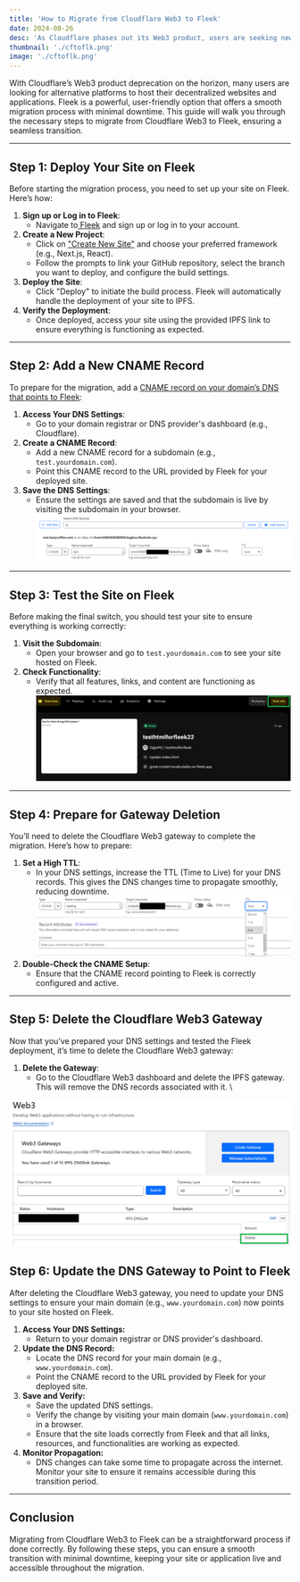 ```yaml
---
title: 'How to Migrate from Cloudflare Web3 to Fleek'
date: 2024-08-26
desc: 'As Cloudflare phases out its Web3 product, users are seeking new platforms to host decentralized websites and applications. Fleek offers a user-friendly, robust alternative with a streamlined migration process and minimal downtime. This guide provides step-by-step instructions for smoothly transitioning from Cloudflare Web3 to Fleek.'
thumbnail: './cftoflk.png'
image: './cftoflk.png'
---
```


With Cloudflare’s Web3 product deprecation on the horizon, many users are looking for alternative platforms to host their decentralized websites and applications. Fleek is a powerful, user-friendly option that offers a smooth migration process with minimal downtime. This guide will walk you through the necessary steps to migrate from Cloudflare Web3 to Fleek, ensuring a seamless transition.

---

## **Step 1: Deploy Your Site on Fleek**

Before starting the migration process, you need to set up your site on Fleek. Here’s how:

1. **Sign up or Log in to Fleek**:
   - Navigate to[ Fleek](https://fleek.xyz) and sign up or log in to your account.
2. **Create a New Project**:
   - Click on ["Create New Site"](https://fleek.xyz/docs/platform/hosting/#start-hosting) and choose your preferred framework (e.g., Next.js, React).
   - Follow the prompts to link your GitHub repository, select the branch you want to deploy, and configure the build settings.
3. **Deploy the Site**:
   - Click "Deploy" to initiate the build process. Fleek will automatically handle the deployment of your site to IPFS.
4. **Verify the Deployment**:
   - Once deployed, access your site using the provided IPFS link to ensure everything is functioning as expected.

---

## **Step 2: Add a New CNAME Record**

To prepare for the migration, add a [CNAME record on your domain’s DNS that points to Fleek](https://fleek.xyz/docs/platform/domains/#adding-a-custom-domain):

1. **Access Your DNS Settings**:
   - Go to your domain registrar or DNS provider's dashboard (e.g., Cloudflare).
2. **Create a CNAME Record**:
   - Add a new CNAME record for a subdomain (e.g., `test.yourdomain.com`).
   - Point this CNAME record to the URL provided by Fleek for your deployed site.
3. **Save the DNS Settings**:
   - Ensure the settings are saved and that the subdomain is live by visiting the subdomain in your browser.
     ![](./step2.webp)

---

## **Step 3: Test the Site on Fleek**

Before making the final switch, you should test your site to ensure everything is working correctly:

1. **Visit the Subdomain**:
   - Open your browser and go to `test.yourdomain.com` to see your site hosted on Fleek.
2. **Check Functionality**:
   - Verify that all features, links, and content are functioning as expected.
     ![](./step3.webp)

---

## **Step 4: Prepare for Gateway Deletion**

You’ll need to delete the Cloudflare Web3 gateway to complete the migration. Here’s how to prepare:

1. **Set a High TTL**:
   - In your DNS settings, increase the TTL (Time to Live) for your DNS records. This gives the DNS changes time to propagate smoothly, reducing downtime.
     ![](./step4.webp)
2. **Double-Check the CNAME Setup**:
   - Ensure that the CNAME record pointing to Fleek is correctly configured and active.

---

## **Step 5: Delete the Cloudflare Web3 Gateway**

Now that you’ve prepared your DNS settings and tested the Fleek deployment, it’s time to delete the Cloudflare Web3 gateway:

1. **Delete the Gateway**:
   - Go to the Cloudflare Web3 dashboard and delete the IPFS gateway. This will remove the DNS records associated with it. \

![](./step5.webp)

## **Step 6: Update the DNS Gateway to Point to Fleek**

After deleting the Cloudflare Web3 gateway, you need to update your DNS settings to ensure your main domain (e.g., `www.yourdomain.com`) now points to your site hosted on Fleek.

1. **Access Your DNS Settings:**
   - Return to your domain registrar or DNS provider's dashboard.
2. **Update the DNS Record:**
   - Locate the DNS record for your main domain (e.g., `www.yourdomain.com`).
   - Point the CNAME record to the URL provided by Fleek for your deployed site.
3. **Save and Verify:**
   - Save the updated DNS settings.
   - Verify the change by visiting your main domain (`www.yourdomain.com`) in a browser.
   - Ensure that the site loads correctly from Fleek and that all links, resources, and functionalities are working as expected.
4. **Monitor Propagation:**
   - DNS changes can take some time to propagate across the internet. Monitor your site to ensure it remains accessible during this transition period.

---

## **Conclusion**

Migrating from Cloudflare Web3 to Fleek can be a straightforward process if done correctly. By following these steps, you can ensure a smooth transition with minimal downtime, keeping your site or application live and accessible throughout the migration.
